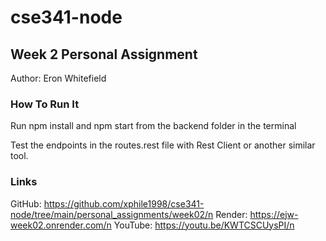 # cse341-node
## Week 2 Personal Assignment
Author: Eron Whitefield
### How To Run It
Run npm install and npm start from the backend folder in the terminal

Test the endpoints in the routes.rest file with Rest Client or another similar tool.

### Links
GitHub: https://github.com/xphile1998/cse341-node/tree/main/personal_assignments/week02/n
Render: https://ejw-week02.onrender.com/n
YouTube: https://youtu.be/KWTCSCUysPI/n
